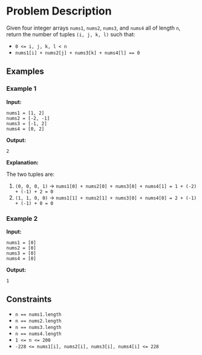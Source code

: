 # Problem Description

Given four integer arrays `nums1`, `nums2`, `nums3`, and `nums4` all of length `n`, return the number of tuples `(i, j, k, l)` such that:

- `0 <= i, j, k, l < n`
- `nums1[i] + nums2[j] + nums3[k] + nums4[l] == 0`

## Examples

### Example 1

**Input:**

```plaintext
nums1 = [1, 2]
nums2 = [-2, -1]
nums3 = [-1, 2]
nums4 = [0, 2]
```

**Output:**

```plaintext
2
```

**Explanation:**

The two tuples are:

1. `(0, 0, 0, 1)` -> `nums1[0] + nums2[0] + nums3[0] + nums4[1] = 1 + (-2) + (-1) + 2 = 0`
2. `(1, 1, 0, 0)` -> `nums1[1] + nums2[1] + nums3[0] + nums4[0] = 2 + (-1) + (-1) + 0 = 0`

### Example 2

**Input:**

```plaintext
nums1 = [0]
nums2 = [0]
nums3 = [0]
nums4 = [0]
```

**Output:**

```plaintext
1
```

## Constraints

- `n == nums1.length`
- `n == nums2.length`
- `n == nums3.length`
- `n == nums4.length`
- `1 <= n <= 200`
- `-228 <= nums1[i], nums2[i], nums3[i], nums4[i] <= 228`